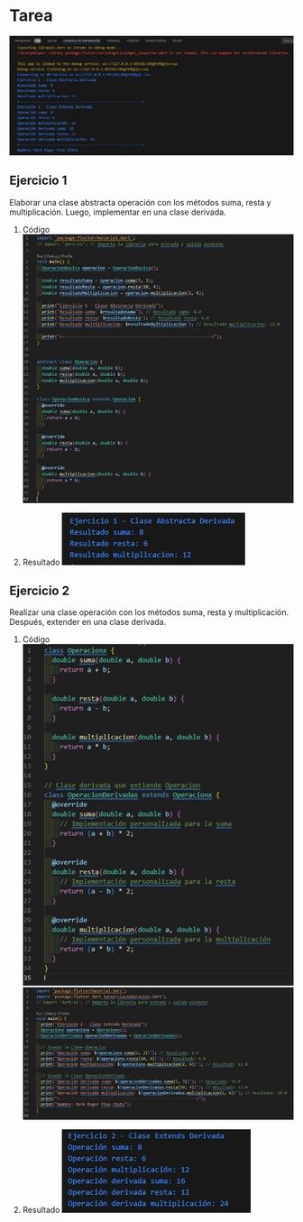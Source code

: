 # Tarea
![Resultado](./Img/Imagen_tarea.jpg)
## Ejercicio 1
Elaborar una clase abstracta operación con los métodos suma, resta y multiplicación. 
Luego, implementar en una clase derivada.

1. Código
    ![codigo ejercicio 1](./Img/Ejercicio_1.jpg)

2. Resultado
   ![codigo ejercicio 1](./Img/Resultado_Ejercicio_1.jpg)

## Ejercicio 2
Realizar una clase operación con los métodos suma, resta y multiplicación. Después, 
extender en una clase derivada.

1. Código
    ![codigo ejercicio 1](./Img/Ejercicio_2_part_1.jpg)
    ![codigo ejercicio 1](./Img/Ejercicio_2_part_2.jpg)

2. Resultado
   ![codigo ejercicio 1](./Img/Resultado_Ejercicio_2.jpg)